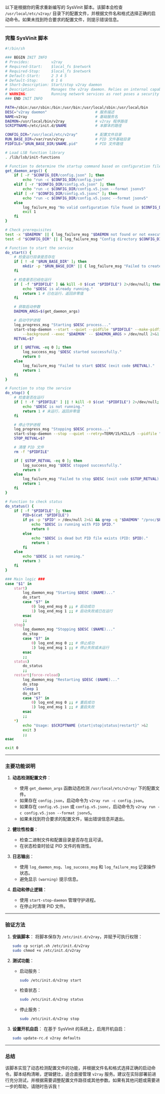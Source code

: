 以下是根据你的需求重新编写的 SysVinit 脚本。该脚本会检查 `/usr/local/etc/v2ray/` 目录下的配置文件，并根据文件名和格式选择正确的启动命令。如果未找到符合要求的配置文件，则提示错误信息。

---

### **完整 SysVinit 脚本**

```sh
#!/bin/sh

### BEGIN INIT INFO
# Provides:          v2ray
# Required-Start:    $local_fs $network
# Required-Stop:     $local_fs $network
# Default-Start:     2 3 4 5
# Default-Stop:      0 1 6
# Short-Description: Start/stop v2ray daemon
# Description:       Manages the v2ray daemon. Relies on internal capabilities for setup/cleanup.
# WARNING:           Running network services as root poses a security risk.
### END INIT INFO

PATH=/sbin:/usr/sbin:/bin:/usr/bin:/usr/local/sbin:/usr/local/bin
DESC="v2ray daemon"                      # 服务描述
NAME=v2ray                               # 基础服务名
DAEMON=/usr/local/bin/v2ray              # v2ray 程序路径
SCRIPTNAME=/etc/init.d/$NAME             # 本脚本的路径

CONFIG_DIR="/usr/local/etc/v2ray"        # 配置文件目录
RUN_BASE_DIR=/var/run/v2ray              # PID 文件基础目录
PIDFILE="$RUN_BASE_DIR/$NAME.pid"        # PID 文件路径

# Load LSB function library
. /lib/lsb/init-functions

# Function to determine the startup command based on configuration files
get_daemon_args() {
    if [ -r "$CONFIG_DIR/config.json" ]; then
        echo "run -c $CONFIG_DIR/config.json"
    elif [ -r "$CONFIG_DIR/config.v5.json" ]; then
        echo "run -c $CONFIG_DIR/config.v5.json --format jsonv5"
    elif [ -r "$CONFIG_DIR/config.v5.jsonc" ]; then
        echo "run -c $CONFIG_DIR/config.v5.jsonc --format jsonv5"
    else
        log_failure_msg "No valid configuration file found in $CONFIG_DIR."
        exit 1
    fi
}

# Check prerequisites
test -x "$DAEMON" || { log_failure_msg "$DAEMON not found or not executable"; exit 1; }
test -d "$CONFIG_DIR" || { log_failure_msg "Config directory $CONFIG_DIR not found or not readable"; exit 1; }

# Function to start the service
do_start() {
    # 检查运行目录是否存在
    if [ ! -d "$RUN_BASE_DIR" ]; then
        mkdir -p "$RUN_BASE_DIR" || { log_failure_msg "Failed to create $RUN_BASE_DIR"; return 1; }
    fi

    # 检查是否已经在运行
    if [ -f "$PIDFILE" ] && kill -0 $(cat "$PIDFILE") 2>/dev/null; then
        echo "$DESC is already running."
        return 1 # 已在运行，返回非零值
    fi

    # 获取启动参数
    DAEMON_ARGS=$(get_daemon_args)

    # 启动守护进程
    log_progress_msg "Starting $DESC process..."
    start-stop-daemon --start --quiet --pidfile "$PIDFILE" --make-pidfile \
        --background --exec "$DAEMON" -- $DAEMON_ARGS > /dev/null 2>&1
    RETVAL=$?

    if [ $RETVAL -eq 0 ]; then
        log_success_msg "$DESC started successfully."
        return 0
    else
        log_failure_msg "Failed to start $DESC (exit code $RETVAL)."
        return 1
    fi
}

# Function to stop the service
do_stop() {
    # 检查是否在运行
    if [ ! -f "$PIDFILE" ] || ! kill -0 $(cat "$PIDFILE") 2>/dev/null; then
        echo "$DESC is not running."
        return 1 # 未运行，返回非零值
    fi

    # 停止守护进程
    log_progress_msg "Stopping $DESC process..."
    start-stop-daemon --stop --quiet --retry=TERM/15/KILL/5 --pidfile "$PIDFILE"
    STOP_RETVAL=$?

    # 清理 PID 文件
    rm -f "$PIDFILE"

    if [ $STOP_RETVAL -eq 0 ]; then
        log_success_msg "$DESC stopped successfully."
        return 0
    else
        log_failure_msg "Failed to stop $DESC (exit code $STOP_RETVAL)."
        return 1
    fi
}

# Function to check status
do_status() {
    if [ -f "$PIDFILE" ]; then
        PID=$(cat "$PIDFILE")
        if ps -p "$PID" > /dev/null 2>&1 && grep -q "$DAEMON" "/proc/$PID/cmdline"; then
            echo "$DESC is running with PID $PID."
            return 0
        else
            echo "$DESC is dead but PID file exists (PID: $PID)."
            return 1
        fi
    else
        echo "$DESC is not running."
        return 3
    fi
}

### Main logic ###
case "$1" in
    start)
        log_daemon_msg "Starting $DESC ($NAME)..."
        do_start
        case "$?" in
            0) log_end_msg 0 ;; # 启动成功
            1) log_end_msg 1 ;; # 启动失败或已在运行
        esac
        ;;
    stop)
        log_daemon_msg "Stopping $DESC ($NAME)..."
        do_stop
        case "$?" in
            0) log_end_msg 0 ;; # 停止成功
            1) log_end_msg 1 ;; # 停止失败或未运行
        esac
        ;;
    status)
        do_status
        ;;
    restart|force-reload)
        log_daemon_msg "Restarting $DESC ($NAME)..."
        do_stop
        sleep 1
        do_start
        case "$?" in
            0) log_end_msg 0 ;; # 重启成功
            1) log_end_msg 1 ;; # 重启失败
        esac
        ;;
    *)
        echo "Usage: $SCRIPTNAME {start|stop|status|restart}" >&2
        exit 3
        ;;
esac

exit 0
```

---

### **主要功能说明**
1. **动态检测配置文件**：
   - 使用 `get_daemon_args` 函数动态检测 `/usr/local/etc/v2ray/` 下的配置文件。
   - 如果存在 `config.json`，启动命令为 `v2ray run -c config.json`。
   - 如果存在 `config.v5.json` 或 `config.v5.jsonc`，启动命令为 `v2ray run -c config.v5.json --format jsonv5`。
   - 如果未找到符合要求的配置文件，输出错误信息并退出。

2. **健壮性检查**：
   - 检查二进制文件和配置目录是否存在且可读。
   - 在状态检查时验证 PID 文件的有效性。

3. **日志输出**：
   - 使用 `log_daemon_msg`、`log_success_msg` 和 `log_failure_msg` 记录操作状态。
   - 避免显示 `(warning)` 提示信息。

4. **启动和停止逻辑**：
   - 使用 `start-stop-daemon` 管理守护进程。
   - 在停止时清理 PID 文件。

---

### **验证方法**
1. **安装脚本**：
   将脚本保存为 `/etc/init.d/v2ray`，并赋予可执行权限：
   ```bash
   sudo cp script.sh /etc/init.d/v2ray
   sudo chmod +x /etc/init.d/v2ray
   ```

2. **测试功能**：
   - 启动服务：
     ```bash
     sudo /etc/init.d/v2ray start
     ```
   - 检查状态：
     ```bash
     sudo /etc/init.d/v2ray status
     ```
   - 停止服务：
     ```bash
     sudo /etc/init.d/v2ray stop
     ```

3. **设置开机自启**：
   在基于 SysVinit 的系统上，启用开机自启：
   ```bash
   sudo update-rc.d v2ray defaults
   ```

---

### **总结**
该脚本实现了动态检测配置文件的功能，并根据文件名和格式选择正确的启动命令。脚本结构清晰，逻辑健壮，适合直接管理 `v2ray` 服务。建议在实际部署前进行充分测试，并根据需要调整配置文件路径或其他参数。如果有其他问题或需要进一步的帮助，请随时告诉我！
